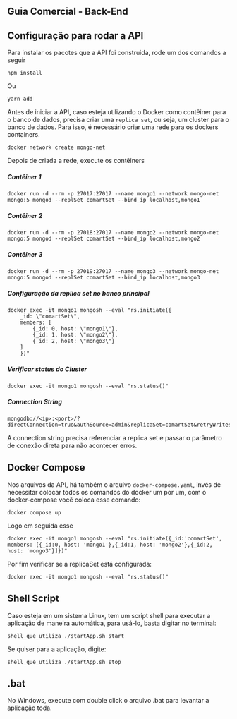 ## Guia Comercial - Back-End

## Configuração para rodar a API

Para instalar os pacotes que a API foi construida, rode um dos comandos a seguir

    npm install

Ou

    yarn add

Antes de iniciar a API, caso esteja utilizando o Docker como contêiner para o banco de dados, precisa criar uma `replica set`, ou seja, um cluster para o banco de dados. Para isso, é necessário criar uma rede para os dockers containers.

    docker network create mongo-net

Depois de criada a rede, execute os contêiners

##### Contêiner 1

    docker run -d --rm -p 27017:27017 --name mongo1 --network mongo-net mongo:5 mongod --replSet comartSet --bind_ip localhost,mongo1

##### Contêiner 2

    docker run -d --rm -p 27018:27017 --name mongo2 --network mongo-net mongo:5 mongod --replSet comartSet --bind_ip localhost,mongo2

##### Contêiner 3

    docker run -d --rm -p 27019:27017 --name mongo3 --network mongo-net mongo:5 mongod --replSet comartSet --bind_ip localhost,mongo3

##### Configuração da replica set no banco principal

    docker exec -it mongo1 mongosh --eval "rs.initiate({
        _id: \"comartSet\",
        members: [
            {_id: 0, host: \"mongo1\"},
            {_id: 1, host: \"mongo2\"},
            {_id: 2, host: \"mongo3\"}
        ]
        })"

##### Verificar status do Cluster

    docker exec -it mongo1 mongosh --eval "rs.status()"

##### Connection String

    mongodb://<ip>:<port>/?directConnection=true&authSource=admin&replicaSet=comartSet&retryWrites=true

A connection string precisa referenciar a replica set e passar o parâmetro de conexão direta para não acontecer erros.

## Docker Compose

Nos arquivos da API, há também o arquivo `docker-compose.yaml`, invés de necessitar colocar todos os comandos do docker um por um, com o docker-compose você coloca esse comando:

    docker compose up

Logo em seguida esse

    docker exec -it mongo1 mongosh --eval "rs.initiate({_id:'comartSet', members: [{_id:0, host: 'mongo1'},{_id:1, host: 'mongo2'},{_id:2, host: 'mongo3'}]})"

Por fim verificar se a replicaSet está configurada:

    docker exec -it mongo1 mongosh --eval "rs.status()"

## Shell Script

Caso esteja em um sistema Linux, tem um script shell para executar a aplicação de maneira automática, para usá-lo, basta digitar no terminal:

    shell_que_utiliza ./startApp.sh start

Se quiser para a aplicação, digite:

    shell_que_utiliza ./startApp.sh stop

## .bat

No Windows, execute com double click o arquivo .bat para levantar a aplicação toda.
